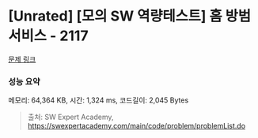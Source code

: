 # [Unrated] [모의 SW 역량테스트] 홈 방범 서비스 - 2117 

[문제 링크](https://swexpertacademy.com/main/code/problem/problemDetail.do?contestProbId=AV5V61LqAf8DFAWu) 

### 성능 요약

메모리: 64,364 KB, 시간: 1,324 ms, 코드길이: 2,045 Bytes



> 출처: SW Expert Academy, https://swexpertacademy.com/main/code/problem/problemList.do